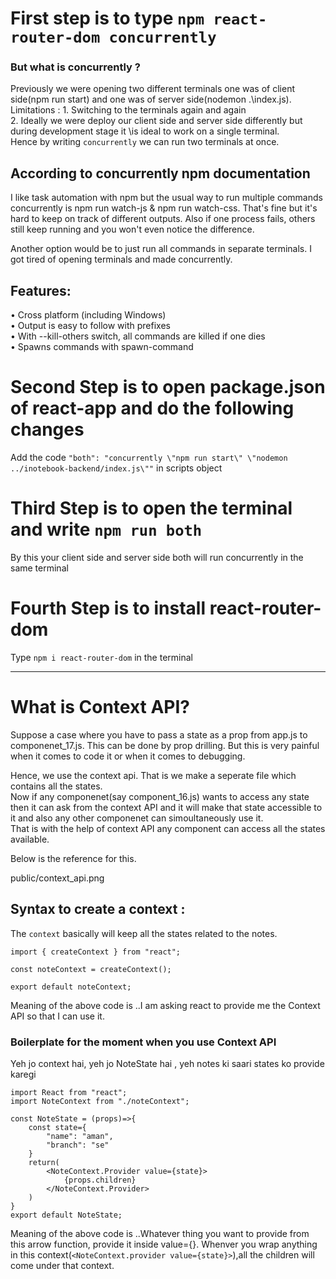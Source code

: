 # First step is to type `npm react-router-dom concurrently`
### But what is concurrently ?
Previously we were opening two different terminals one was of client side(npm run start)  and one was of server side\(nodemon .\index.js).\
Limitations : 1. Switching to the terminals again and again \
              2. Ideally we were deploy our client side and server side differently but during development stage it \is ideal to work on a single terminal.  \
Hence by writing `concurrently` we can run two terminals at once.

## According to concurrently npm documentation
I like task automation with npm but the usual way to run multiple commands concurrently is npm run watch-js & npm run watch-css. That's fine but it's hard to keep on track of different outputs. Also if one process fails, others still keep running and you won't even notice the difference.

Another option would be to just run all commands in separate terminals. I got tired of opening terminals and made concurrently.

## Features:

• Cross platform (including Windows)\
• Output is easy to follow with prefixes\
• With --kill-others switch, all commands are killed if one dies\
• Spawns commands with spawn-command

# Second Step is to open package.json of react-app and do the following changes
Add the code `"both": "concurrently \"npm run start\" \"nodemon ../inotebook-backend/index.js\""` in scripts object

# Third Step is to open the terminal and write `npm run both`
By this your client side and server side both will run concurrently in the same terminal

# Fourth Step is to install react-router-dom
Type `npm i react-router-dom` in the terminal

---

# What is Context API?
Suppose a case where you have to pass a state as a prop from app.js to componenet_17.js.
This can be done by prop drilling. But this is very painful when it comes to code it or when it comes to debugging.

Hence, we use the context api. That is we make a seperate file which contains all the states.\
Now if any componenet(say component_16.js) wants to access any state then it can ask from the context API and it will make that state accessible to it and also any other componenet can simoultaneously use it.\
That is with the help of context API any component can access all the states available.

Below is the reference for this.

public/context_api.png

## Syntax to create a context :

The `context` basically will keep all the states related to the notes.

```
import { createContext } from "react";

const noteContext = createContext();

export default noteContext;
```

Meaning of the above code is ..I am asking react to provide me the Context API so that I can use it.

### Boilerplate for the moment when you use Context API

Yeh jo context hai, yeh jo NoteState hai , yeh notes ki saari states ko provide karegi

```
import React from "react";
import NoteContext from "./noteContext";

const NoteState = (props)=>{
    const state={
        "name": "aman",
        "branch": "se"
    }
    return(
        <NoteContext.Provider value={state}>
            {props.children}
        </NoteContext.Provider>
    )
}
export default NoteState;
```

Meaning of the above code is ..Whatever thing you want to provide from this arrow function, provide it inside value={}.
Whenver you wrap anything in this context(`<NoteContext.provider value={state}>`),all the children will come under that context.



